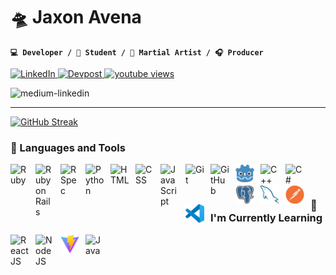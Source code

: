 # 🛸 Jaxon Avena
**`💻 Developer / 🧠 Student / 🥷 Martial Artist / 🎧 Producer`**

<p align="left">
  <a href="https://www.linkedin.com/in/jaxonavena/" target="_blank">
    <img alt="LinkedIn" title="Connect with me on LinkedIn" src="https://img.shields.io/badge/LinkedIn-0A66C2?style=for-the-badge&logo=&logo=person-add&logoColor=white"/>
  </a>
  <a href="https://devpost.com/jaxonavena?ref_content=user-portfolio&ref_feature=portfolio&ref_medium=global-nav">
    <img alt="Devpost" title="Devpost" src="https://img.shields.io/badge/Devpost-488207?style=for-the-badge&logo=devpost&logoColor=white"/>
  </a>
  <a href="https://www.youtube.com/c/planetjaxbeats">
    <img alt="youtube views" title="YouTube" src="https://custom-icon-badges.demolab.com/youtube/channel/views/UC0yYApt8xUN6l4FwnLLoirA?color=%23E05D44&label=VIEWS&logo=video&logoColor=white&style=for-the-badge&labelColor=CE4630"/>
  </a> 
</p>

![medium-linkedin](https://github.com/user-attachments/assets/2b561a77-19ab-4255-a7ee-dd65a28144e4)


---

[![GitHub Streak](https://streak-stats.demolab.com/?user=jaxonavena&theme=dark&hide_border=true&ring=29AAEE&currStreakLabel=EEFEFF)](https://git.io/streak-stats)

### 🧰 Languages and Tools

<img align="left" alt="Ruby" title="Ruby" width="30px" style="padding-right:10px;" src="https://cdn.jsdelivr.net/gh/devicons/devicon/icons/ruby/ruby-plain.svg" />
<img align="left" alt="Ruby on Rails" title="Ruby on Rails" width="30px" style="padding-right:10px;" src="https://cdn.jsdelivr.net/gh/devicons/devicon/icons/rails/rails-plain.svg" />
<img align="left" alt="RSpec" title="RSpec" width="30px" style="padding-right:10px;" src="https://cdn.jsdelivr.net/gh/devicons/devicon/icons/rspec/rspec-plain.svg" />
<img align="left" alt="Python" title="Python" width="30px" style="padding-right:10px;" src="https://cdn.jsdelivr.net/gh/devicons/devicon/icons/python/python-plain.svg" />
<img align="left" alt="HTML" title="HTML" width="30px" style="padding-right:10px;" src="https://cdn.jsdelivr.net/gh/devicons/devicon/icons/html5/html5-plain.svg" />
<img align="left" alt="CSS" title="CSS" width="30px" style="padding-right:10px;" src="https://cdn.jsdelivr.net/gh/devicons/devicon/icons/css3/css3-plain.svg" />
<img align="left" alt="JavaScript" title="JavaScript" width="30px" style="padding-right:10px;" src="https://cdn.jsdelivr.net/gh/devicons/devicon/icons/javascript/javascript-plain.svg" />
<img align="left" alt="Git" title="Git" width="30px" style="padding-right:10px;" src="https://cdn.jsdelivr.net/gh/devicons/devicon/icons/git/git-original.svg" />
<img align="left" alt="GitHub" title="GitHub" width="30px" style="padding-right:10px;" src="https://cdn.jsdelivr.net/gh/devicons/devicon/icons/github/github-original.svg" />
<img align="left" alt="Godot" title="Godot 4" width="30px" style="padding-right:10px;" src="https://github.com/devicons/devicon/blob/v2.16.0/icons/godot/godot-original.svg" />
<img align="left" alt="C++" title="C++" width="30px" style="padding-right:10px;" src="https://cdn.jsdelivr.net/gh/devicons/devicon/icons/cplusplus/cplusplus-line.svg" />
<img align="left" alt="C#" title="C#" width="30px" style="padding-right:10px;" src="https://cdn.jsdelivr.net/gh/devicons/devicon/icons/csharp/csharp-line.svg" />
<img align="left" alt="PostgreSQL" title="PostgreSQL" width="30px" style="padding-right:10px;" src="https://github.com/devicons/devicon/blob/v2.16.0/icons/postgresql/postgresql-original.svg" />
<img align="left" alt="mySQL" title="mySQL" width="30px" style="padding-right:10px;" src="https://github.com/devicons/devicon/blob/v2.16.0/icons/mysql/mysql-original.svg" />
<img align="left" alt="Postman" title="Postman" width="30px" style="padding-right:10px;" src="https://github.com/devicons/devicon/blob/v2.16.0/icons/postman/postman-original.svg" />
<img align="left" alt="VSCode" title="Visual Studio Code" width="30px" style="padding-right:10px;" src="https://github.com/devicons/devicon/blob/v2.16.0/icons/vscode/vscode-original.svg" />
<br />

#

### 🧪 I'm Currently Learning

<img align="left" alt="ReactJS" title="ReactJS" width="30px" style="padding-right:10px;" src="https://cdn.jsdelivr.net/gh/devicons/devicon/icons/react/react-original.svg" />
<img align="left" alt="NodeJS" title="NodeJS" width="30px" style="padding-right:10px;" src="https://cdn.jsdelivr.net/gh/devicons/devicon/icons/nodejs/nodejs-original.svg" />
<img align="left" alt="ViteJS" title="ViteJS" width="30px" style="padding-right:10px;" src="https://github.com/devicons/devicon/blob/v2.16.0/icons/vitejs/vitejs-original.svg" />
<img align="left" alt="Java" title="Java" width="30px" style="padding-right:10px;" src="https://cdn.jsdelivr.net/gh/devicons/devicon/icons/java/java-original.svg"/>
<br />

#

<!--
Here are some ideas to get you started:

- 🔭 I’m currently working on ...
- 🌱 I’m currently learning ...
- 👯 I’m looking to collaborate on ...
- 🤔 I’m looking for help with ...
- 💬 Ask me about ...
- 📫 How to reach me: ...
- 😄 Pronouns: ...
- ⚡ Fun fact: ...
-->

<!--
<details>
  <summary>About Me</summary>
</details>
-->

<!--
#

##### 📫 Contact Me

<a href="mailto:<email>">
  <img src="https://img.shields.io/badge/Email-6d4aff?style=for-the-badge&logo=protonmail&logoColor=white" />
</a>
-->
